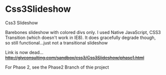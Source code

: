 Css3Slideshow
=============

Css3 Slideshow

Barebones slideshow with colored divs only.  I used Native JavaScript, CSS3 Transition (which doesn't work in IE8).
It does gracefully degrade though, so still functional...just not a transitional slideshow


Link is now dead...
~~http://glvconsulting.com/sandbox/css3/Css3Slideshow/phase1.html~~

For Phase 2, see the Phase2 Branch of thie project
